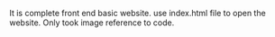 It is complete front end basic website.
use index.html file to open the website.
Only took image reference to code.
